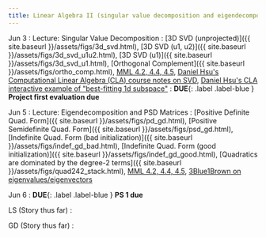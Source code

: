 ```yaml
---
title: Linear Algebra II (singular value decomposition and eigendecomposition)
---
```

Jun 3
: Lecture: Singular Value Decomposition
    : [3D SVD (unprojected)]({{ site.baseurl }}/assets/figs/3d_svd.html), [3D SVD (u1, u2)]({{ site.baseurl }}/assets/figs/3d_svd_u1u2.html), [3D SVD (u1)]({{ site.baseurl }}/assets/figs/3d_svd_u1.html), [Orthogonal Complement]({{ site.baseurl }}/assets/figs/ortho_comp.html), [MML 4.2, 4.4, 4.5](https://mml-book.github.io/book/mml-book.pdf), [Daniel Hsu's Computational Linear Algebra (CLA) course notes on SVD](https://www.cs.columbia.edu/~djhsu/coms3251-f22/notes/svd.pdf), [Daniel Hsu's CLA interactive example of "best-fitting 1d subspace"](https://www.cs.columbia.edu/~djhsu/coms3251-f22/bfl.html)
: **DUE**{: .label .label-blue } **Project first evaluation due**

Jun 5
: Lecture: Eigendecomposition and PSD Matrices
  : [Positive Definite Quad. Form]({{ site.baseurl }}/assets/figs/pd_gd.html), [Positive Semidefinite Quad. Form]({{ site.baseurl }}/assets/figs/psd_gd.html), [Indefinite Quad. Form (bad initialization)]({{ site.baseurl }}/assets/figs/indef_gd_bad.html), [Indefinite Quad. Form (good initialization)]({{ site.baseurl }}/assets/figs/indef_gd_good.html), [Quadratics are dominated by the degree-2 terms]({{ site.baseurl }}/assets/figs/quad242_stack.html), [MML 4.2, 4.4, 4.5](https://mml-book.github.io/book/mml-book.pdf), [3Blue1Brown on eigenvalues/eigenvectors](https://www.youtube.com/watch?v=PFDu9oVAE-g)

Jun 6
: **DUE**{: .label .label-blue } **PS 1 due**

LS (Story thus far)
: 

GD (Story thus far)
: 
